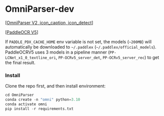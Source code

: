 # OmniParser-dev
 
[[OmniParser V2, icon_caption, icon_detect](https://huggingface.co/microsoft/OmniParser-v2.0/tree/main)] 

[[PaddleOCR V5](https://www.paddleocr.ai/main/en/version3.x/pipeline_usage/OCR.html#1-ocr-pipeline-introduction)] 

If `PADDLE_PDX_CACHE_HOME` env variable is not set, the models (`~200MB`) will automatically be downloaded to `~/.paddlex` (`~/.paddlex/official_models`). PaddleOCRV5 uses 3 models in a pipeline manner (`PP-LCNet_x1_0_textline_ori`, `PP-OCRv5_server_det`, `PP-OCRv5_server_rec`) to get the final result.

### Install 
Clone the repo first, and then install environment:
```python
cd OmniParser
conda create -n "omni" python=3.10
conda activate omni
pip install -r requirements.txt
```